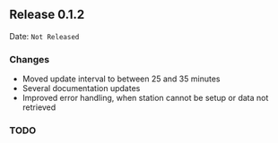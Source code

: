 ## Release 0.1.2

Date: `Not Released`

### Changes

- Moved update interval to between 25 and 35 minutes
- Several documentation updates
- Improved error handling, when station cannot be setup or data not retrieved


### TODO

